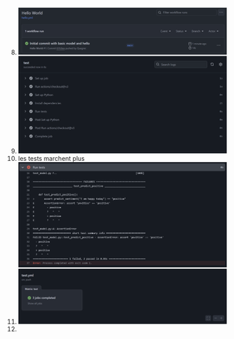 8) ![alt text](image.png)
10) ![alt text](image-2.png)
11) les tests marchent plus ![alt text](image-3.png)
14) ![alt text](image-4.png)
18) 